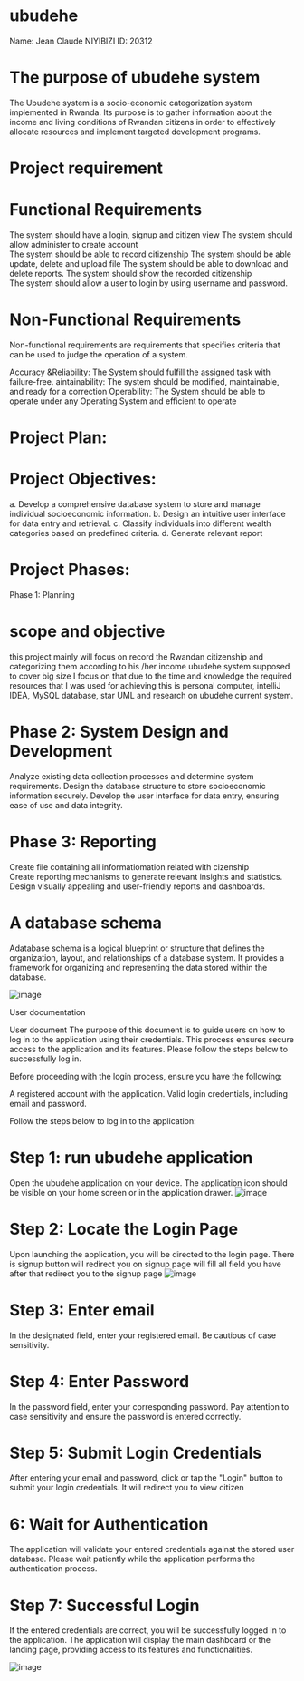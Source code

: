 # ubudehe

Name: Jean Claude NIYIBIZI
ID: 20312
# The purpose of ubudehe system 

The Ubudehe system is a socio-economic categorization system implemented in Rwanda. Its purpose is to gather information about the income and living conditions of Rwandan citizens in order to effectively allocate resources and implement targeted development programs.
# Project requirement
# Functional Requirements
The system should have a login, signup and citizen view 
The system should allow administer to create account  
The system should be able to record citizenship 
 The system should be able update, delete and upload file 
The system should be able to download and delete reports.
The system should show the recorded citizenship  
The system should allow a user to login by using username and password.
# Non-Functional Requirements
Non-functional requirements are requirements that specifies criteria that can be used to judge the operation of a system.

Accuracy &Reliability: The System should fulfill the assigned task with failure-free.
aintainability: The system should be modified, maintainable, and ready for a correction
 Operability: The System should be able to operate under any Operating System and efficient to operate
# Project Plan:
# Project Objectives: 
a. Develop a comprehensive database system to store and manage individual socioeconomic information.
 b. Design an intuitive user interface for data entry and retrieval.
 c. Classify individuals into different wealth categories based on predefined criteria.
 d. Generate relevant report
# Project Phases:
Phase 1: Planning
# scope and objective
this project mainly will focus on record the Rwandan citizenship and categorizing them according to his /her income ubudehe system supposed to cover big size I focus on that due to the time   and knowledge 
the required resources that I was used for achieving this is personal computer, intelliJ IDEA, MySQL database, star UML and research on ubudehe current system.
# Phase 2: System Design and Development

Analyze existing data collection processes and determine system requirements.
Design the database structure to store socioeconomic information securely.
Develop the user interface for data entry, ensuring ease of use and data integrity.
# Phase 3:  Reporting

Create file containing all informatiomation related with cizenship  
Create reporting mechanisms to generate relevant insights and statistics.
Design visually appealing and user-friendly reports and dashboards.


# A database schema
 Adatabase schema is a logical blueprint or structure that defines the organization, layout, and relationships of a database system. It provides a framework for organizing and representing the data stored within the database.
 

![image](https://github.com/nclaude05/ubudehe/assets/50291475/d77613b9-ef1b-4939-9412-71039b1100cc)

User documentation 

User document 
The purpose of this document is to guide users on how to log in to the application using their credentials. This process ensures secure access to the application and its features. Please follow the steps below to successfully log in.

Before proceeding with the login process, ensure you have the following:

A registered account with the application.
Valid login credentials, including email and password.

Follow the steps below to log in to the application:

# Step 1: run ubudehe application

Open the ubudehe application on your device. The application icon should be visible on your home screen or in the application drawer.
![image](https://github.com/nclaude05/ubudehe/assets/50291475/6354075c-5155-4976-8165-b60ce24130bd)

 
# Step 2: Locate the Login Page

Upon launching the application, you will be directed to the login page. There is signup button will redirect you on signup page will fill all field you have after that redirect you to the signup page
  ![image](https://github.com/nclaude05/ubudehe/assets/50291475/a448616d-0613-41aa-9226-2e4d9961c034)

# Step 3: Enter email

In the designated field, enter your registered email. Be cautious of case sensitivity.
# Step 4: Enter Password

In the password field, enter your corresponding password. Pay attention to case sensitivity and ensure the password is entered correctly.
# Step 5: Submit Login Credentials

After entering your email and password, click or tap the "Login" button to submit your login credentials.
It will redirect you to view citizen 

# 6: Wait for Authentication
The application will validate your entered credentials against the stored user database. Please wait patiently while the application performs the authentication process.
# Step 7: Successful Login

If the entered credentials are correct, you will be successfully logged in to the application. The application will display the main dashboard or the landing page, providing access to its features and functionalities.
 
![image](https://github.com/nclaude05/ubudehe/assets/50291475/bd190ced-2c42-433c-9408-d1374d7a9e16)







